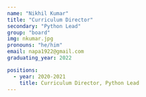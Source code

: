 ```yaml
---
name: "Nikhil Kumar"
title: "Curriculum Director"
secondary: "Python Lead"
group: "board"
img: nkumar.jpg
pronouns: "he/him"
email: napa1922@gmail.com
graduating_year: 2022

positions:
  - year: 2020-2021
    title: Curriculum Director, Python Lead
---
```

